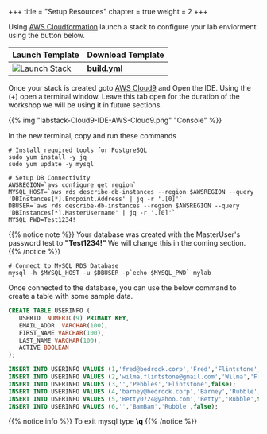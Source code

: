 +++
title = "Setup Resources"
chapter = true
weight = 2
+++

Using [AWS Cloudformation](https://console.aws.amazon.com/cloudformation/home#/stacks) launch a stack to configure your lab enviorment using the button below.

| Launch Template  | Download Template |
| ----- | ----- |
| <a href="https://console.aws.amazon.com/cloudformation/home?region=us-east-1#/stacks/quickcreate?templateUrl=https%3A%2F%2Fggrieff-customer-share.s3.amazonaws.com%2Fbuild.yml&stackName=labstack&param_TemplateName=labstack" target="_blank"><img src='https://master.dlwhmwrl92mne.amplifyapp.com/setup/task2/cloudformation-launch-stack.png' alt="Launch Stack" style="float:left"></a> | [**build.yml**](https://ggrieff-customer-share.s3.amazonaws.com/build.yml) |

Once your stack is created goto [AWS Cloud9](https://console.aws.amazon.com/cloud9/home) and Open the IDE.  Using the (+) open a terminal window.  Leave this tab open for the duration of the workshop we will be using it in future sections.

{{% img "labstack-Cloud9-IDE-AWS-Cloud9.png" "Console" %}}  

In the new terminal, copy and run these commands

```
# Install required tools for PostgreSQL
sudo yum install -y jq
sudo yum update -y mysql

# Setup DB Connectivity
AWSREGION=`aws configure get region`
MYSQL_HOST=`aws rds describe-db-instances --region $AWSREGION --query 'DBInstances[*].Endpoint.Address' | jq -r '.[0]'`
DBUSER=`aws rds describe-db-instances --region $AWSREGION --query 'DBInstances[*].MasterUsername' | jq -r '.[0]'`   
MYSQL_PWD=Test1234!
```

{{% notice note %}}
Your database was created with the MasterUser's password test to **"Test1234!"**  We will change this in the coming section.
{{% /notice %}}  

```
# Connect to MySQL RDS Database
mysql -h $MYSQL_HOST -u $DBUSER -p`echo $MYSQL_PWD` mylab                                                      
```

Once connected to the database, you can use the below command to create a table with some sample data.

``` sql
CREATE TABLE USERINFO (
   USERID  NUMERIC(9) PRIMARY KEY,
   EMAIL_ADDR  VARCHAR(100),
   FIRST_NAME VARCHAR(100),
   LAST_NAME VARCHAR(100),
   ACTIVE BOOLEAN
);

INSERT INTO USERINFO VALUES (1,'fred@bedrock.corp','Fred','Flintstone',true);
INSERT INTO USERINFO VALUES (2,'wilma.flintstone@gmail.com','Wilma','Flintstone',true);
INSERT INTO USERINFO VALUES (3,'','Pebbles','Flintstone',false);
INSERT INTO USERINFO VALUES (4,'barney@bedrock.corp','Barney','Rubble',true);
INSERT INTO USERINFO VALUES (5,'Betty0724@yahoo.com','Betty','Rubble',true);
INSERT INTO USERINFO VALUES (6,'','BamBam','Rubble',false);
```

{{% notice info %}}
To exit mysql type **\q**
{{% /notice %}}  